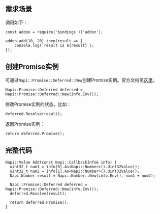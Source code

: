 ## 需求场景

调用如下：

```
const addon = require('bindings')('addon');

addon.add(10, 20).then(result => {
    console.log(`result is ${result}`);
});
```
## 创建Promise实例

可通过`Napi::Promise::Deferred::New`创建Promise实例。官方文档见[这里](https://github.com/nodejs/node-addon-api/blob/main/doc/promises.md)。

```
Napi::Promise::Deferred deferred = Napi::Promise::Deferred::New(info.Env());
```

修改Promise实例的状态，比如：

```
deferred.Resolve(result);
```

返回Promise实例：

```
return deferred.Promise();
```

## 完整代码

```
Napi::Value Add(const Napi::CallbackInfo& info) {
  uint32_t num1 = info[0].As<Napi::Number>().Uint32Value();
  uint32_t num2 = info[1].As<Napi::Number>().Uint32Value();
  Napi:Number result = Napi::Number::New(info.Env(), num1 + num2);

  Napi::Promise::Deferred deferred = Napi::Promise::Deferred::New(info.Env());
  deferred.Resolve(result);

  return deferred.Promise();
}
```